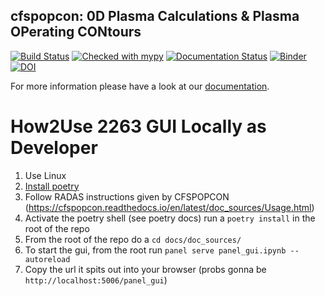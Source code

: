 cfspopcon: 0D Plasma Calculations & Plasma OPerating CONtours
--------------------------------------------------------------

[![Build Status](https://github.com/cfs-energy/cfspopcon/actions/workflows/workflow_actions.yml/badge.svg)](https://github.com/cfs-energy/cfspopcon/actions)
[![Checked with mypy](http://www.mypy-lang.org/static/mypy_badge.svg)](http://mypy-lang.org/)
[![Documentation Status](https://readthedocs.org/projects/cfspopcon/badge/?version=latest)](https://cfspopcon.readthedocs.io/en/latest/?badge=latest)
[![Binder](https://mybinder.org/badge_logo.svg)](https://mybinder.org/v2/gh/cfs-energy/cfspopcon/HEAD)
[![DOI](https://zenodo.org/badge/DOI/10.5281/zenodo.10054880.svg)](https://doi.org/10.5281/zenodo.10054880)

For more information please have a look at our [documentation](https://cfspopcon.readthedocs.io/en/latest/).

# How2Use 2263 GUI Locally as Developer
1) Use Linux
2) [Install poetry](https://python-poetry.org/docs/)
3) Follow RADAS instructions given by CFSPOPCON (https://cfspopcon.readthedocs.io/en/latest/doc_sources/Usage.html)
4) Activate the poetry shell (see poetry docs) run a `poetry install` in the root of the repo
5) From the root of the repo do a `cd docs/doc_sources/`
6) To start the gui, from the root run `panel serve panel_gui.ipynb --autoreload`
7) Copy the url it spits out into your browser (probs gonna be `http://localhost:5006/panel_gui`)
